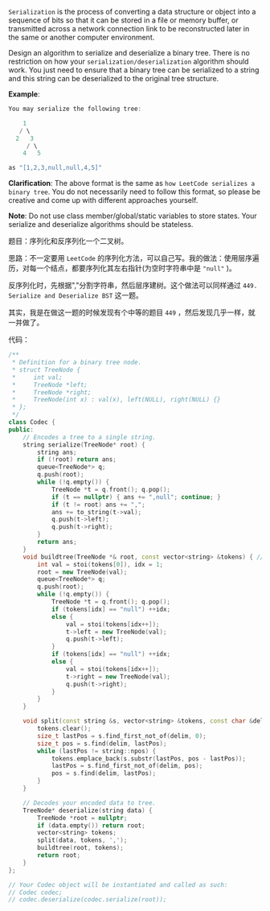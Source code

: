 `Serialization` is the process of converting a data structure or object into a sequence of bits so that it can be stored in a file or memory buffer, or transmitted across a network connection link to be reconstructed later in the same or another computer environment.

Design an algorithm to serialize and deserialize a binary tree. There is no restriction on how your `serialization/deserialization` algorithm should work. You just need to ensure that a binary tree can be serialized to a string and this string can be deserialized to the original tree structure.

**Example**: 
```cpp
You may serialize the following tree:

    1
   / \
  2   3
     / \
    4   5

as "[1,2,3,null,null,4,5]"
```

**Clarification**: The above format is the same as `how LeetCode serializes a binary tree`. You do not necessarily need to follow this format, so please be creative and come up with different approaches yourself.

**Note**: Do not use class member/global/static variables to store states. Your serialize and deserialize algorithms should be stateless.


题目：序列化和反序列化一个二叉树。

思路：不一定要用 `LeetCode` 的序列化方法，可以自己写。我的做法：使用层序遍历，对每一个结点，都要序列化其左右指针(为空时字符串中是 `"null"` )。

反序列化时，先根据","分割字符串，然后层序建树。这个做法可以同样通过 `449. Serialize and Deserialize BST` 这一题。

其实，我是在做这一题的时候发现有个中等的题目 `449` ，然后发现几乎一样，就一并做了。

代码：
```cpp
/**
 * Definition for a binary tree node.
 * struct TreeNode {
 *     int val;
 *     TreeNode *left;
 *     TreeNode *right;
 *     TreeNode(int x) : val(x), left(NULL), right(NULL) {}
 * };
 */
class Codec {
public: 
    // Encodes a tree to a single string.
    string serialize(TreeNode* root) {
        string ans; 
        if (!root) return ans;
        queue<TreeNode*> q;
        q.push(root); 
        while (!q.empty()) {
            TreeNode *t = q.front(); q.pop();
            if (t == nullptr) { ans += ",null"; continue; } 
            if (t != root) ans += ",";
            ans += to_string(t->val);
            q.push(t->left);
            q.push(t->right);
        }   
        return ans;
    }
    void buildtree(TreeNode *& root, const vector<string> &tokens) { //树非空
        int val = stoi(tokens[0]), idx = 1;
        root = new TreeNode(val);
        queue<TreeNode*> q;
        q.push(root);
        while (!q.empty()) {
            TreeNode *t = q.front(); q.pop(); 
            if (tokens[idx] == "null") ++idx;
            else {
                val = stoi(tokens[idx++]);  
                t->left = new TreeNode(val);
                q.push(t->left);
            }  
            if (tokens[idx] == "null") ++idx;
            else { 
                val = stoi(tokens[idx++]);   
                t->right = new TreeNode(val);
                q.push(t->right);
            }
        } 
    }

    void split(const string &s, vector<string> &tokens, const char &delim = ' ') {
        tokens.clear();
        size_t lastPos = s.find_first_not_of(delim, 0);
        size_t pos = s.find(delim, lastPos);
        while (lastPos != string::npos) {
            tokens.emplace_back(s.substr(lastPos, pos - lastPos));
            lastPos = s.find_first_not_of(delim, pos);
            pos = s.find(delim, lastPos);
        }
    }

    // Decodes your encoded data to tree.
    TreeNode* deserialize(string data) {
        TreeNode *root = nullptr;
        if (data.empty()) return root;
        vector<string> tokens;
        split(data, tokens, ','); 
        buildtree(root, tokens);
        return root;
    }
};

// Your Codec object will be instantiated and called as such:
// Codec codec;
// codec.deserialize(codec.serialize(root));
```

